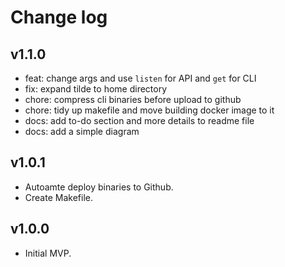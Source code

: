 Change log
==========

## v1.1.0
  - feat: change args and use `listen` for API and `get` for CLI
  - fix: expand tilde to home directory
  - chore: compress cli binaries before upload to github
  - chore: tidy up makefile and move building docker image to it
  - docs: add to-do section and more details to readme file
  - docs: add a simple diagram

## v1.0.1
  - Autoamte deploy binaries to Github.
  - Create Makefile.

## v1.0.0
  - Initial MVP.
